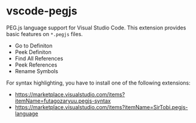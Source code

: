 # vscode-pegjs

PEG.js language support for Visual Studio Code. This extension provides basic features on `*.pegjs` files.

- Go to Definiton
- Peek Definiton
- Find All References
- Peek References
- Rename Symbols

For syntax highlighting, you have to install one of the following extensions:
- https://marketplace.visualstudio.com/items?itemName=futagozaryuu.pegjs-syntax
- https://marketplace.visualstudio.com/items?itemName=SirTobi.pegjs-language